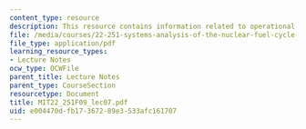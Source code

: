 ```yaml
---
content_type: resource
description: This resource contains information related to operational economics.
file: /media/courses/22-251-systems-analysis-of-the-nuclear-fuel-cycle-fall-2009/e004470dfb17367289e3533afc161707_MIT22_251F09_lec07.pdf
file_type: application/pdf
learning_resource_types:
- Lecture Notes
ocw_type: OCWFile
parent_title: Lecture Notes
parent_type: CourseSection
resourcetype: Document
title: MIT22_251F09_lec07.pdf
uid: e004470d-fb17-3672-89e3-533afc161707
---
```

